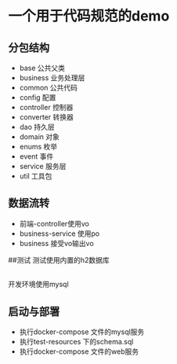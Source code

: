 一个用于代码规范的demo
===============



## 分包结构
- base  公共父类
- business  业务处理层
- common  公共代码
- config  配置
- controller 控制器
- converter 转换器
- dao  持久层
- domain 对象
- enums 枚举
- event 事件
- service 服务层
- util 工具包

## 数据流转

- 前端-controller使用vo
- business-service 使用po
- business 接受vo输出vo

##测试
测试使用内置的h2数据库
##
开发环境使用mysql

## 启动与部署
- 执行docker-compose 文件的mysql服务
- 执行test-resources 下的schema.sql
- 执行docker-compose 文件的web服务
